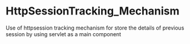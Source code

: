# HttpSessionTracking_Mechanism
Use of httpsession tracking mechanism for store the details of previous session by using servlet as a main component
